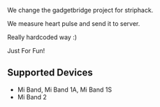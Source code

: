 We change the gadgetbridge project for striphack.

We measure heart pulse and send it to server.

Really hardcoded way :)

Just For Fun!

## Supported Devices
* Mi Band, Mi Band 1A, Mi Band 1S
* Mi Band 2
